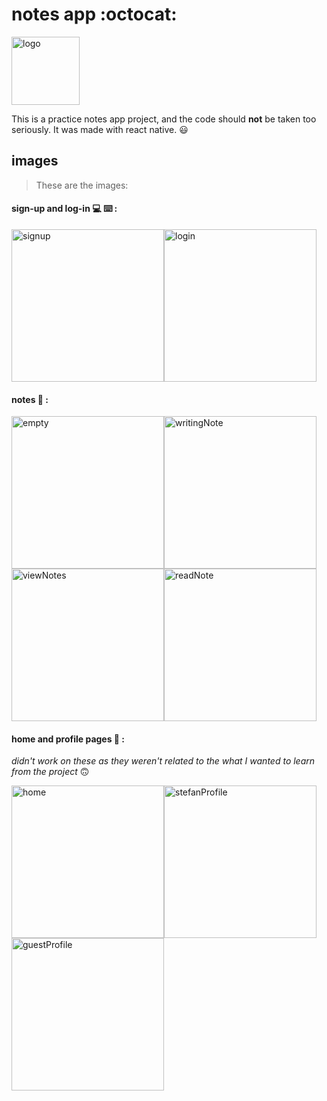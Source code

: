 # notes app :octocat:
<img width="109" alt="logo" src="https://user-images.githubusercontent.com/74429608/113492017-ecae0980-94cc-11eb-982f-60e7f2ae0f6d.png">

This is a practice notes app project, and the code should **not** be taken too seriously. It was made with react native. :smiley:

## images
> These are the images:
#### sign-up and log-in :computer: :keyboard: :
<img width="244" alt="signup" src="https://user-images.githubusercontent.com/74429608/113492068-326ad200-94cd-11eb-9a2f-be256f728e3c.png"><img width="244" alt="login" src="https://user-images.githubusercontent.com/74429608/113492071-3696ef80-94cd-11eb-9c0e-c78a8261e30e.png">

#### notes :memo: :
<img width="244" alt="empty" src="https://user-images.githubusercontent.com/74429608/113492090-55958180-94cd-11eb-817a-b0e3869da50d.png"><img width="244" alt="writingNote" src="https://user-images.githubusercontent.com/74429608/113492084-4ca4b000-94cd-11eb-8593-9908e2a797ac.png"><img width="244" alt="viewNotes" src="https://user-images.githubusercontent.com/74429608/113492085-4e6e7380-94cd-11eb-9858-174cd858cb6c.png"><img width="244" alt="readNote" src="https://user-images.githubusercontent.com/74429608/113492087-4f9fa080-94cd-11eb-8aaf-3b10531be344.png">

#### home and profile pages :bust_in_silhouette: :
*didn't work on these as they weren't related to the what I wanted to learn from the project* :upside_down_face:

<img width="244" alt="home" src="https://user-images.githubusercontent.com/74429608/113492250-069c1c00-94ce-11eb-8087-aa9cb35e11f0.png"><img width="244" alt="stefanProfile" src="https://user-images.githubusercontent.com/74429608/113492175-ab6a2980-94cd-11eb-9d00-e3d0a7e5e27e.png"><img width="244" alt="guestProfile" src="https://user-images.githubusercontent.com/74429608/113492177-adcc8380-94cd-11eb-9581-6808b3d2b8fc.png">
